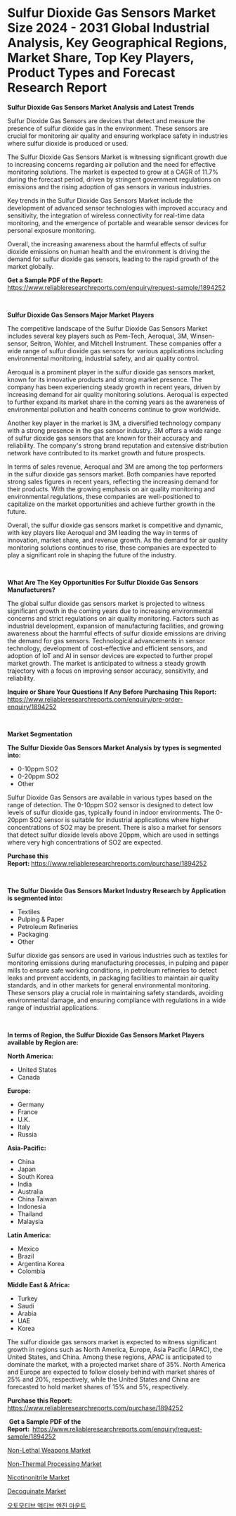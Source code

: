 <p><h1>Sulfur Dioxide Gas Sensors Market Size 2024 - 2031 Global Industrial Analysis, Key Geographical Regions, Market Share, Top Key Players, Product Types and Forecast Research Report</h1></p><p><strong>Sulfur Dioxide Gas Sensors Market Analysis and Latest Trends</strong></p>
<p><p>Sulfur Dioxide Gas Sensors are devices that detect and measure the presence of sulfur dioxide gas in the environment. These sensors are crucial for monitoring air quality and ensuring workplace safety in industries where sulfur dioxide is produced or used.</p><p>The Sulfur Dioxide Gas Sensors Market is witnessing significant growth due to increasing concerns regarding air pollution and the need for effective monitoring solutions. The market is expected to grow at a CAGR of 11.7% during the forecast period, driven by stringent government regulations on emissions and the rising adoption of gas sensors in various industries.</p><p>Key trends in the Sulfur Dioxide Gas Sensors Market include the development of advanced sensor technologies with improved accuracy and sensitivity, the integration of wireless connectivity for real-time data monitoring, and the emergence of portable and wearable sensor devices for personal exposure monitoring.</p><p>Overall, the increasing awareness about the harmful effects of sulfur dioxide emissions on human health and the environment is driving the demand for sulfur dioxide gas sensors, leading to the rapid growth of the market globally.</p></p>
<p><strong>Get a Sample PDF of the Report:&nbsp;</strong> <a href="https://www.reliableresearchreports.com/enquiry/request-sample/1894252">https://www.reliableresearchreports.com/enquiry/request-sample/1894252</a></p>
<p>&nbsp;</p>
<p><strong>Sulfur Dioxide Gas Sensors Major Market Players</strong></p>
<p><p>The competitive landscape of the Sulfur Dioxide Gas Sensors Market includes several key players such as Pem-Tech, Aeroqual, 3M, Winsen-sensor, Seitron, Wohler, and Mitchell Instrument. These companies offer a wide range of sulfur dioxide gas sensors for various applications including environmental monitoring, industrial safety, and air quality control.</p><p>Aeroqual is a prominent player in the sulfur dioxide gas sensors market, known for its innovative products and strong market presence. The company has been experiencing steady growth in recent years, driven by increasing demand for air quality monitoring solutions. Aeroqual is expected to further expand its market share in the coming years as the awareness of environmental pollution and health concerns continue to grow worldwide.</p><p>Another key player in the market is 3M, a diversified technology company with a strong presence in the gas sensor industry. 3M offers a wide range of sulfur dioxide gas sensors that are known for their accuracy and reliability. The company's strong brand reputation and extensive distribution network have contributed to its market growth and future prospects.</p><p>In terms of sales revenue, Aeroqual and 3M are among the top performers in the sulfur dioxide gas sensors market. Both companies have reported strong sales figures in recent years, reflecting the increasing demand for their products. With the growing emphasis on air quality monitoring and environmental regulations, these companies are well-positioned to capitalize on the market opportunities and achieve further growth in the future.</p><p>Overall, the sulfur dioxide gas sensors market is competitive and dynamic, with key players like Aeroqual and 3M leading the way in terms of innovation, market share, and revenue growth. As the demand for air quality monitoring solutions continues to rise, these companies are expected to play a significant role in shaping the future of the industry.</p></p>
<p>&nbsp;</p>
<p><strong>What Are The Key Opportunities For Sulfur Dioxide Gas Sensors Manufacturers?</strong></p>
<p><p>The global sulfur dioxide gas sensors market is projected to witness significant growth in the coming years due to increasing environmental concerns and strict regulations on air quality monitoring. Factors such as industrial development, expansion of manufacturing facilities, and growing awareness about the harmful effects of sulfur dioxide emissions are driving the demand for gas sensors. Technological advancements in sensor technology, development of cost-effective and efficient sensors, and adoption of IoT and AI in sensor devices are expected to further propel market growth. The market is anticipated to witness a steady growth trajectory with a focus on improving sensor accuracy, sensitivity, and reliability.</p></p>
<p><strong>Inquire or Share Your Questions If Any Before Purchasing This Report:</strong> <a href="https://www.reliableresearchreports.com/enquiry/pre-order-enquiry/1894252">https://www.reliableresearchreports.com/enquiry/pre-order-enquiry/1894252</a></p>
<p>&nbsp;</p>
<p><strong>Market Segmentation</strong></p>
<p><strong>The Sulfur Dioxide Gas Sensors Market Analysis by types is segmented into:</strong></p>
<p><ul><li>0-10ppm SO2</li><li>0-20ppm SO2</li><li>Other</li></ul></p>
<p><p>Sulfur Dioxide Gas Sensors are available in various types based on the range of detection. The 0-10ppm SO2 sensor is designed to detect low levels of sulfur dioxide gas, typically found in indoor environments. The 0-20ppm SO2 sensor is suitable for industrial applications where higher concentrations of SO2 may be present. There is also a market for sensors that detect sulfur dioxide levels above 20ppm, which are used in settings where very high concentrations of SO2 are expected.</p></p>
<p><strong>Purchase this Report:&nbsp;</strong><a href="https://www.reliableresearchreports.com/purchase/1894252">https://www.reliableresearchreports.com/purchase/1894252</a></p>
<p>&nbsp;</p>
<p><strong>The Sulfur Dioxide Gas Sensors Market Industry Research by Application is segmented into:</strong></p>
<p><ul><li>Textiles</li><li>Pulping & Paper</li><li>Petroleum Refineries</li><li>Packaging</li><li>Other</li></ul></p>
<p><p>Sulfur dioxide gas sensors are used in various industries such as textiles for monitoring emissions during manufacturing processes, in pulping and paper mills to ensure safe working conditions, in petroleum refineries to detect leaks and prevent accidents, in packaging facilities to maintain air quality standards, and in other markets for general environmental monitoring. These sensors play a crucial role in maintaining safety standards, avoiding environmental damage, and ensuring compliance with regulations in a wide range of industrial applications.</p></p>
<p>&nbsp;</p>
<p><strong>In terms of Region, the Sulfur Dioxide Gas Sensors Market Players available by Region are:</strong></p>
<p>
    <p> <strong> North America: </strong>
        <ul>
            <li>United States</li>
            <li>Canada</li>
        </ul>
        </p> 
    <p> <strong> Europe: </strong>
        <ul>
            <li>Germany</li>
            <li>France</li>
            <li>U.K.</li>
            <li>Italy</li>
            <li>Russia</li>
        </ul>
        </p> 
    <p> <strong> Asia-Pacific: </strong>
        <ul>
            <li>China</li>
            <li>Japan</li>
            <li>South Korea</li>
            <li>India</li>
            <li>Australia</li>
            <li>China Taiwan</li>
            <li>Indonesia</li>
            <li>Thailand</li>
            <li>Malaysia</li>
        </ul>
        </p> 
    <p> <strong> Latin America: </strong>
        <ul>
            <li>Mexico</li>
            <li>Brazil</li>
            <li>Argentina Korea</li>
            <li>Colombia</li>
        </ul>
        </p> 
    <p> <strong> Middle East & Africa: </strong>
        <ul>
            <li>Turkey</li>
            <li>Saudi</li>
            <li>Arabia</li>
            <li>UAE</li>
            <li>Korea</li>
        </ul>
    </p>
    </p>
<p><p>The sulfur dioxide gas sensors market is expected to witness significant growth in regions such as North America, Europe, Asia Pacific (APAC), the United States, and China. Among these regions, APAC is anticipated to dominate the market, with a projected market share of 35%. North America and Europe are expected to follow closely behind with market shares of 25% and 20%, respectively, while the United States and China are forecasted to hold market shares of 15% and 5%, respectively.</p></p>
<p><strong>Purchase this Report: </strong><a href="https://www.reliableresearchreports.com/purchase/1894252">https://www.reliableresearchreports.com/purchase/1894252</a></p>
<p>&nbsp;<strong>Get a Sample PDF of the Report:&nbsp;&nbsp;</strong><a href="https://www.reliableresearchreports.com/enquiry/request-sample/1894252">https://www.reliableresearchreports.com/enquiry/request-sample/1894252</a></p>
<p><strong></strong></p>
<p><p><a href="https://fuschia-pecorino-a6d.notion.site/Decoding-the-Non-Lethal-Weapons-Market-A-Deep-Dive-into-the-Latest-Market-Trends-Market-Segmentati-363f109bfad6448aa9aafd139dd6d9b1">Non-Lethal Weapons Market</a></p><p><a href="https://five-trouble-98a.notion.site/Non-Thermal-Processing-Market-Size-Growth-and-Forecast-from-2024-2031-2642f2cf92e441b1a4472480ee47bda1">Non-Thermal Processing Market</a></p><p><a href="https://view.publitas.com/reportprime-1/nicotinonitrile-market-growth-market-trends-covid-19-impact-and-forecasts-for-period-from-2024-2031/">Nicotinonitrile Market</a></p><p><a href="https://view.publitas.com/reportprime-1/insights-into-decoquinate-market-size-analysing-market-share-trends-and-growth-from-2024-to-2031/">Decoquinate Market</a></p><p><a href="https://medium.com/@penelolack456456/%EC%9E%90%EB%8F%99%EC%B0%A8-%EC%95%A1%ED%8B%B0%EB%B8%8C-%EC%97%94%EC%A7%84-%EB%A7%88%EC%9A%B4%ED%8A%B8-%EC%8B%9C%EC%9E%A5-%EC%8B%9C%EC%9E%A5-%EC%A0%90%EC%9C%A0%EC%9C%A8-%EC%8B%9C%EC%9E%A5-%EB%8F%99%ED%96%A5-%EB%B0%8F-%EB%AF%B8%EB%9E%98-%EC%84%B1%EC%9E%A5-%ED%83%90%EC%83%89-0c9104c97a0f">오토모티브 액티브 엔진 마운트</a></p></p>
